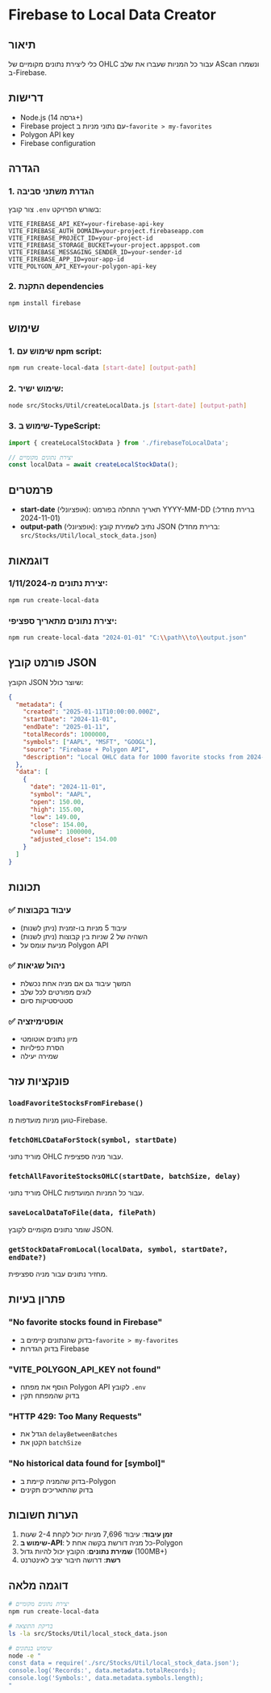 # Firebase to Local Data Creator

## תיאור
כלי ליצירת נתונים מקומיים של OHLC עבור כל המניות שעברו את שלב AScan ונשמרו ב-Firebase.

## דרישות
- Node.js (גרסה 14+)
- Firebase project עם נתוני מניות ב-`favorite > my-favorites`
- Polygon API key
- Firebase configuration

## הגדרה

### 1. הגדרת משתני סביבה
צור קובץ `.env` בשורש הפרויקט:

```env
VITE_FIREBASE_API_KEY=your-firebase-api-key
VITE_FIREBASE_AUTH_DOMAIN=your-project.firebaseapp.com
VITE_FIREBASE_PROJECT_ID=your-project-id
VITE_FIREBASE_STORAGE_BUCKET=your-project.appspot.com
VITE_FIREBASE_MESSAGING_SENDER_ID=your-sender-id
VITE_FIREBASE_APP_ID=your-app-id
VITE_POLYGON_API_KEY=your-polygon-api-key
```

### 2. התקנת dependencies
```bash
npm install firebase
```

## שימוש

### 1. שימוש עם npm script:
```bash
npm run create-local-data [start-date] [output-path]
```

### 2. שימוש ישיר:
```bash
node src/Stocks/Util/createLocalData.js [start-date] [output-path]
```

### 3. שימוש ב-TypeScript:
```typescript
import { createLocalStockData } from './firebaseToLocalData';

// יצירת נתונים מקומיים
const localData = await createLocalStockData();
```

## פרמטרים

- **start-date** (אופציונלי): תאריך התחלה בפורמט YYYY-MM-DD (ברירת מחדל: 2024-11-01)
- **output-path** (אופציונלי): נתיב לשמירת קובץ JSON (ברירת מחדל: `src/Stocks/Util/local_stock_data.json`)

## דוגמאות

### יצירת נתונים מ-1/11/2024:
```bash
npm run create-local-data
```

### יצירת נתונים מתאריך ספציפי:
```bash
npm run create-local-data "2024-01-01" "C:\\path\\to\\output.json"
```

## פורמט קובץ JSON
הקובץ JSON שיוצר כולל:

```json
{
  "metadata": {
    "created": "2025-01-11T10:00:00.000Z",
    "startDate": "2024-11-01",
    "endDate": "2025-01-11",
    "totalRecords": 1000000,
    "symbols": ["AAPL", "MSFT", "GOOGL"],
    "source": "Firebase + Polygon API",
    "description": "Local OHLC data for 1000 favorite stocks from 2024-11-01 to 2025-01-11 - 1000000 total records"
  },
  "data": [
    {
      "date": "2024-11-01",
      "symbol": "AAPL",
      "open": 150.00,
      "high": 155.00,
      "low": 149.00,
      "close": 154.00,
      "volume": 1000000,
      "adjusted_close": 154.00
    }
  ]
}
```

## תכונות

### ✅ עיבוד בקבוצות
- עיבוד 5 מניות בו-זמנית (ניתן לשנות)
- השהיה של 2 שניות בין קבוצות (ניתן לשנות)
- מניעת עומס על Polygon API

### ✅ ניהול שגיאות
- המשך עיבוד גם אם מניה אחת נכשלת
- לוגים מפורטים לכל שלב
- סטטיסטיקות סיום

### ✅ אופטימיזציה
- מיון נתונים אוטומטי
- הסרת כפילויות
- שמירה יעילה

## פונקציות עזר

### `loadFavoriteStocksFromFirebase()`
טוען מניות מועדפות מ-Firebase.

### `fetchOHLCDataForStock(symbol, startDate)`
מוריד נתוני OHLC עבור מניה ספציפית.

### `fetchAllFavoriteStocksOHLC(startDate, batchSize, delay)`
מוריד נתוני OHLC עבור כל המניות המועדפות.

### `saveLocalDataToFile(data, filePath)`
שומר נתונים מקומיים לקובץ JSON.

### `getStockDataFromLocal(localData, symbol, startDate?, endDate?)`
מחזיר נתונים עבור מניה ספציפית.

## פתרון בעיות

### "No favorite stocks found in Firebase"
- בדוק שהנתונים קיימים ב-`favorite > my-favorites`
- בדוק הגדרות Firebase

### "VITE_POLYGON_API_KEY not found"
- הוסף את מפתח Polygon API לקובץ `.env`
- בדוק שהמפתח תקין

### "HTTP 429: Too Many Requests"
- הגדל את `delayBetweenBatches`
- הקטן את `batchSize`

### "No historical data found for [symbol]"
- בדוק שהמניה קיימת ב-Polygon
- בדוק שהתאריכים תקינים

## הערות חשובות

1. **זמן עיבוד**: עיבוד 7,696 מניות יכול לקחת 2-4 שעות
2. **שימוש ב-API**: כל מניה דורשת בקשה אחת ל-Polygon
3. **שמירת נתונים**: הקובץ יכול להיות גדול (100MB+)
4. **רשת**: דרושה חיבור יציב לאינטרנט

## דוגמה מלאה

```bash
# יצירת נתונים מקומיים
npm run create-local-data

# בדיקת התוצאה
ls -la src/Stocks/Util/local_stock_data.json

# שימוש בנתונים
node -e "
const data = require('./src/Stocks/Util/local_stock_data.json');
console.log('Records:', data.metadata.totalRecords);
console.log('Symbols:', data.metadata.symbols.length);
"
```
